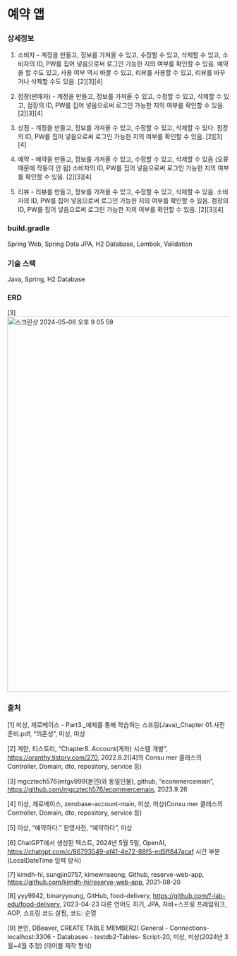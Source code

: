 # 예약 앱

### 상세정보
1. 소비자 - 계정을 만들고, 정보를 가져올 수 있고, 수정할 수 있고, 삭제할 수 있고,
소비자의 ID, PW를 집어 넣음으로써 로그인 가능한 지의 여부를 확인할 수 있음. 
예약을 할 수도 있고, 사용 여부 역시 바꿀 수 있고, 리뷰를 사용할 수 있고, 리뷰를 바꾸거나 삭제할 수도 있음. [2][3][4]

2. 점장(판매자) - 계정을 만들고, 정보를 가져올 수 있고, 수정할 수 있고, 삭제할 수 있고,
점장의 ID, PW를 집어 넣음으로써 로그인 가능한 지의 여부를 확인할 수 있음. [2][3][4]

3. 상점 - 계정을 만들고, 정보를 가져올 수 있고, 수정할 수 있고, 삭제할 수 있다.
점장의 ID, PW를 집어 넣음으로써 로그인 가능한 지의 여부를 확인할 수 있음. [2][3][4]

4. 예약 - 예약을 만들고, 정보를 가져올 수 있고, 수정할 수 있고, 
삭제할 수 있음 (오류 때문에 작동이 안 됨)
소비자의 ID, PW를 집어 넣음으로써 로그인 가능한 지의 여부를 확인할 수 있음. [2][3][4]

5. 리뷰 - 리뷰를 만들고, 정보를 가져올 수 있고, 수정할 수 있고, 삭제할 수 있음.
소비자의 ID, PW를 집어 넣음으로써 로그인 가능한 지의 여부를 확인할 수 있음.
점장의 ID, PW를 집어 넣음으로써 로그인 가능한 지의 여부를 확인할 수 있음. [2][3][4]

### build.gradle
Spring Web, Spring Data JPA, H2 Database, Lombok, Validation
### 기술 스택
Java, Spring, H2 Database
### ERD
 [3] <img width="850" alt="스크린샷 2024-05-06 오후 9 05 59" src="https://github.com/mtgv999/SpringAssignment2/assets/149506393/8ab314b6-e318-415a-ab10-b3bfa2a334c7">

### 출처
[1] 미상, 제로베이스 - Part3._예제를 통해 학습하는 스프링(Java)_Chapter 01.사전 준비.pdf, “의존성”, 미상, 미상

[2] 계란, 티스토리, “Chapter8. Account(게좌) 시스템 개발”, https://oranthy.tistory.com/270, 2022.8.2([4]의 Consu mer 클래스의 Controller, Domain, dto, repository, service 등)


[3]  mgcztech576(mtgv999(본인)와 동일인물), github, “ecommercemain”, https://github.com/mgcztech576/ecommercemain, 2023.9.26

[4] 미상, 제로베이스, zerobase-account-main, 미상, 미상(Consu mer 클래스의 Controller, Domain, dto, repository, service 등)

[5] 미상, “예약하다.” 한영사전, “예약하다”, 미상

[6] ChatGPT에서 생성된 텍스트, 2024년 5월 5일, OpenAI,
https://chatgpt.com/c/86793549-af41-4e72-88f5-ed5ff847acaf 시간 부분 (LocalDateTime 입력 방식)

[7] kimdh-hi, sungjin0757, kimewnseong, Github, reserve-web-app, https://github.com/kimdh-hi/reserve-web-app, 2021-08-20

[8] yyy9942, binaryyoung, GitHub, food-delivery, https://github.com/f-lab-edu/food-delivery, 2023-04-23
다른 언어도 하기, JPA, 자바+스프링 프레임워크, AOP, 스프링 코드 살핌, 코드: 순열

[9] 본인, DBeaver, CREATE TABLE MEMBER2( General - Connections- localhost:3306 - Databases - testdb2-Tables- <localhost> Script-20, 미상, 미상(2024년 3월~4월 추정) (테이블 제작 형식)
